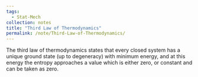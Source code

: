 ```yaml
---
tags:
  - Stat-Mech
collection: notes
title: "Third Law of Thermodynamics"
permalink: /note/Third-Law-of-Thermodynamics/
---
```

The third law of thermodynamics states that every closed system has a unique ground state (up to degeneracy) with minimum energy, and at this energy the entropy approaches a value which is either zero, or constant and can be taken as zero.